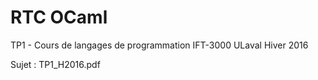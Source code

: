 # RTC OCaml

TP1 - Cours de langages de programmation IFT-3000 ULaval Hiver 2016

Sujet : TP1_H2016.pdf

